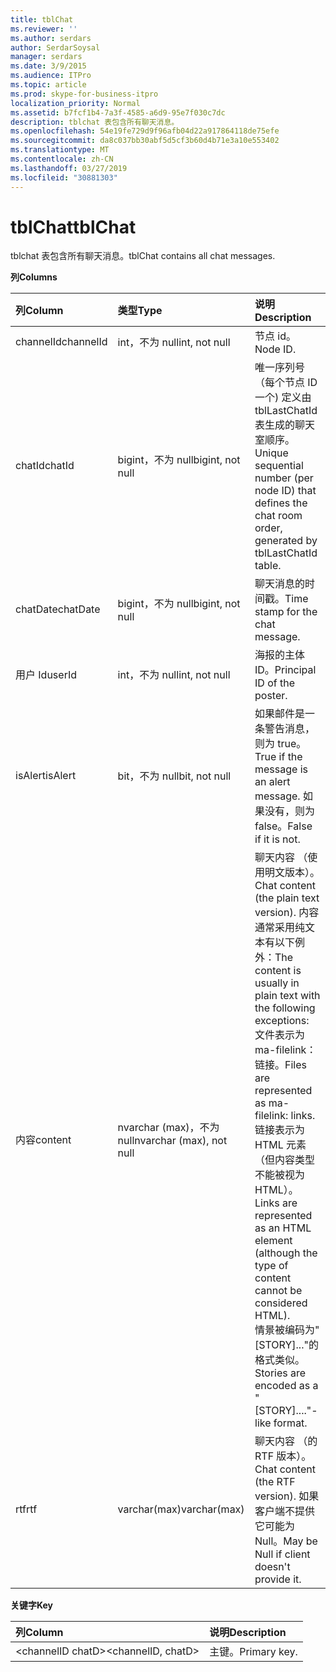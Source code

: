 ```yaml
---
title: tblChat
ms.reviewer: ''
ms.author: serdars
author: SerdarSoysal
manager: serdars
ms.date: 3/9/2015
ms.audience: ITPro
ms.topic: article
ms.prod: skype-for-business-itpro
localization_priority: Normal
ms.assetid: b7fcf1b4-7a3f-4585-a6d9-95e7f030c7dc
description: tblchat 表包含所有聊天消息。
ms.openlocfilehash: 54e19fe729d9f96afb04d22a917864118de75efe
ms.sourcegitcommit: da8c037bb30abf5d5cf3b60d4b71e3a10e553402
ms.translationtype: MT
ms.contentlocale: zh-CN
ms.lasthandoff: 03/27/2019
ms.locfileid: "30881303"
---
```

# <a name="tblchat"></a><span data-ttu-id="28b27-103">tblChat</span><span class="sxs-lookup"><span data-stu-id="28b27-103">tblChat</span></span>
 
<span data-ttu-id="28b27-104">tblchat 表包含所有聊天消息。</span><span class="sxs-lookup"><span data-stu-id="28b27-104">tblChat contains all chat messages.</span></span>
  
<span data-ttu-id="28b27-105">**列**</span><span class="sxs-lookup"><span data-stu-id="28b27-105">**Columns**</span></span>

|<span data-ttu-id="28b27-106">**列**</span><span class="sxs-lookup"><span data-stu-id="28b27-106">**Column**</span></span>|<span data-ttu-id="28b27-107">**类型**</span><span class="sxs-lookup"><span data-stu-id="28b27-107">**Type**</span></span>|<span data-ttu-id="28b27-108">**说明**</span><span class="sxs-lookup"><span data-stu-id="28b27-108">**Description**</span></span>|
|:-----|:-----|:-----|
|<span data-ttu-id="28b27-109">channelId</span><span class="sxs-lookup"><span data-stu-id="28b27-109">channelId</span></span>  <br/> |<span data-ttu-id="28b27-110">int，不为 null</span><span class="sxs-lookup"><span data-stu-id="28b27-110">int, not null</span></span>  <br/> |<span data-ttu-id="28b27-111">节点 id。</span><span class="sxs-lookup"><span data-stu-id="28b27-111">Node ID.</span></span>  <br/> |
|<span data-ttu-id="28b27-112">chatId</span><span class="sxs-lookup"><span data-stu-id="28b27-112">chatId</span></span>  <br/> |<span data-ttu-id="28b27-113">bigint，不为 null</span><span class="sxs-lookup"><span data-stu-id="28b27-113">bigint, not null</span></span>  <br/> |<span data-ttu-id="28b27-114">唯一序列号 （每个节点 ID 一个) 定义由 tblLastChatId 表生成的聊天室顺序。</span><span class="sxs-lookup"><span data-stu-id="28b27-114">Unique sequential number (per node ID) that defines the chat room order, generated by tblLastChatId table.</span></span>  <br/> |
|<span data-ttu-id="28b27-115">chatDate</span><span class="sxs-lookup"><span data-stu-id="28b27-115">chatDate</span></span>  <br/> |<span data-ttu-id="28b27-116">bigint，不为 null</span><span class="sxs-lookup"><span data-stu-id="28b27-116">bigint, not null</span></span>  <br/> |<span data-ttu-id="28b27-117">聊天消息的时间戳。</span><span class="sxs-lookup"><span data-stu-id="28b27-117">Time stamp for the chat message.</span></span>  <br/> |
|<span data-ttu-id="28b27-118">用户 Id</span><span class="sxs-lookup"><span data-stu-id="28b27-118">userId</span></span>  <br/> |<span data-ttu-id="28b27-119">int，不为 null</span><span class="sxs-lookup"><span data-stu-id="28b27-119">int, not null</span></span>  <br/> |<span data-ttu-id="28b27-120">海报的主体 ID。</span><span class="sxs-lookup"><span data-stu-id="28b27-120">Principal ID of the poster.</span></span>  <br/> |
|<span data-ttu-id="28b27-121">isAlert</span><span class="sxs-lookup"><span data-stu-id="28b27-121">isAlert</span></span>  <br/> |<span data-ttu-id="28b27-122">bit，不为 null</span><span class="sxs-lookup"><span data-stu-id="28b27-122">bit, not null</span></span>  <br/> |<span data-ttu-id="28b27-123">如果邮件是一条警告消息，则为 true。</span><span class="sxs-lookup"><span data-stu-id="28b27-123">True if the message is an alert message.</span></span> <span data-ttu-id="28b27-124">如果没有，则为 false。</span><span class="sxs-lookup"><span data-stu-id="28b27-124">False if it is not.</span></span>  <br/> |
|<span data-ttu-id="28b27-125">内容</span><span class="sxs-lookup"><span data-stu-id="28b27-125">content</span></span>  <br/> |<span data-ttu-id="28b27-126">nvarchar (max)，不为 null</span><span class="sxs-lookup"><span data-stu-id="28b27-126">nvarchar (max), not null</span></span>  <br/> | <span data-ttu-id="28b27-127">聊天内容 （使用明文版本）。</span><span class="sxs-lookup"><span data-stu-id="28b27-127">Chat content (the plain text version).</span></span> <span data-ttu-id="28b27-128">内容通常采用纯文本有以下例外：</span><span class="sxs-lookup"><span data-stu-id="28b27-128">The content is usually in plain text with the following exceptions:</span></span> <br/>  <span data-ttu-id="28b27-129">文件表示为 ma-filelink： 链接。</span><span class="sxs-lookup"><span data-stu-id="28b27-129">Files are represented as ma-filelink: links.</span></span> <br/>  <span data-ttu-id="28b27-130">链接表示为 HTML 元素 （但内容类型不能被视为 HTML）。</span><span class="sxs-lookup"><span data-stu-id="28b27-130">Links are represented as an HTML element (although the type of content cannot be considered HTML).</span></span> <br/>  <span data-ttu-id="28b27-131">情景被编码为"[STORY]..."的格式类似。</span><span class="sxs-lookup"><span data-stu-id="28b27-131">Stories are encoded as a "[STORY]...."-like format.</span></span> <br/> |
|<span data-ttu-id="28b27-132">rtf</span><span class="sxs-lookup"><span data-stu-id="28b27-132">rtf</span></span>  <br/> |<span data-ttu-id="28b27-133">varchar(max)</span><span class="sxs-lookup"><span data-stu-id="28b27-133">varchar(max)</span></span>  <br/> |<span data-ttu-id="28b27-134">聊天内容 （的 RTF 版本）。</span><span class="sxs-lookup"><span data-stu-id="28b27-134">Chat content (the RTF version).</span></span> <span data-ttu-id="28b27-135">如果客户端不提供它可能为 Null。</span><span class="sxs-lookup"><span data-stu-id="28b27-135">May be Null if client doesn't provide it.</span></span>  <br/> |
   
<span data-ttu-id="28b27-136">**关键字**</span><span class="sxs-lookup"><span data-stu-id="28b27-136">**Key**</span></span>

|<span data-ttu-id="28b27-137">**列**</span><span class="sxs-lookup"><span data-stu-id="28b27-137">**Column**</span></span>|<span data-ttu-id="28b27-138">**说明**</span><span class="sxs-lookup"><span data-stu-id="28b27-138">**Description**</span></span>|
|:-----|:-----|
|<span data-ttu-id="28b27-139">\<channelID chatD\></span><span class="sxs-lookup"><span data-stu-id="28b27-139">\<channelID, chatD\></span></span>  <br/> |<span data-ttu-id="28b27-140">主键。</span><span class="sxs-lookup"><span data-stu-id="28b27-140">Primary key.</span></span>  <br/> |
   

